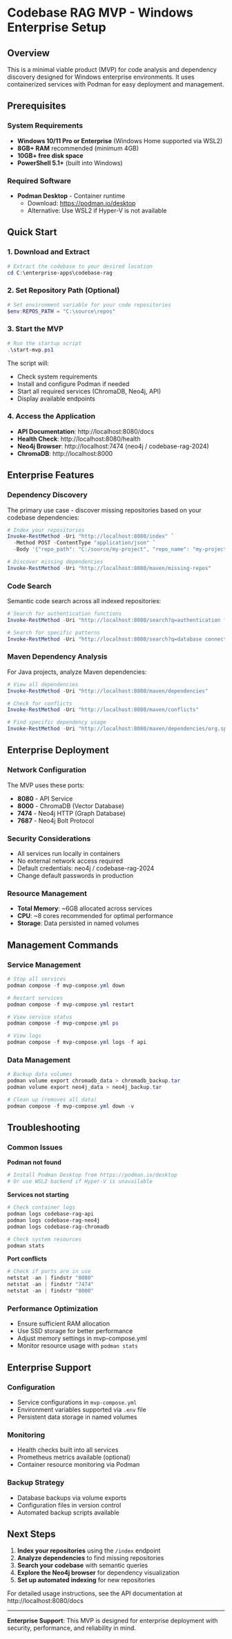 # Codebase RAG MVP - Windows Enterprise Setup

## Overview
This is a minimal viable product (MVP) for code analysis and dependency discovery designed for Windows enterprise environments. It uses containerized services with Podman for easy deployment and management.

## Prerequisites

### System Requirements
- **Windows 10/11 Pro or Enterprise** (Windows Home supported via WSL2)
- **8GB+ RAM** recommended (minimum 4GB)
- **10GB+ free disk space**
- **PowerShell 5.1+** (built into Windows)

### Required Software
- **Podman Desktop** - Container runtime
  - Download: https://podman.io/desktop
  - Alternative: Use WSL2 if Hyper-V is not available

## Quick Start

### 1. Download and Extract
```powershell
# Extract the codebase to your desired location
cd C:\enterprise-apps\codebase-rag
```

### 2. Set Repository Path (Optional)
```powershell
# Set environment variable for your code repositories
$env:REPOS_PATH = "C:\source\repos"
```

### 3. Start the MVP
```powershell
# Run the startup script
.\start-mvp.ps1
```

The script will:
- Check system requirements
- Install and configure Podman if needed
- Start all required services (ChromaDB, Neo4j, API)
- Display available endpoints

### 4. Access the Application
- **API Documentation**: http://localhost:8080/docs
- **Health Check**: http://localhost:8080/health
- **Neo4j Browser**: http://localhost:7474 (neo4j / codebase-rag-2024)
- **ChromaDB**: http://localhost:8000

## Enterprise Features

### Dependency Discovery
The primary use case - discover missing repositories based on your codebase dependencies:

```powershell
# Index your repositories
Invoke-RestMethod -Uri "http://localhost:8080/index" `
  -Method POST -ContentType "application/json" `
  -Body '{"repo_path": "C:/source/my-project", "repo_name": "my-project"}'

# Discover missing dependencies
Invoke-RestMethod -Uri "http://localhost:8080/maven/missing-repos"
```

### Code Search
Semantic code search across all indexed repositories:

```powershell
# Search for authentication functions
Invoke-RestMethod -Uri "http://localhost:8080/search?q=authentication function"

# Search for specific patterns
Invoke-RestMethod -Uri "http://localhost:8080/search?q=database connection"
```

### Maven Dependency Analysis
For Java projects, analyze Maven dependencies:

```powershell
# View all dependencies
Invoke-RestMethod -Uri "http://localhost:8080/maven/dependencies"

# Check for conflicts
Invoke-RestMethod -Uri "http://localhost:8080/maven/conflicts"

# Find specific dependency usage
Invoke-RestMethod -Uri "http://localhost:8080/maven/dependencies/org.springframework/spring-core/5.3.21"
```

## Enterprise Deployment

### Network Configuration
The MVP uses these ports:
- **8080** - API Service
- **8000** - ChromaDB (Vector Database)
- **7474** - Neo4j HTTP (Graph Database)
- **7687** - Neo4j Bolt Protocol

### Security Considerations
- All services run locally in containers
- No external network access required
- Default credentials: neo4j / codebase-rag-2024
- Change default passwords in production

### Resource Management
- **Total Memory**: ~6GB allocated across services
- **CPU**: ~8 cores recommended for optimal performance
- **Storage**: Data persisted in named volumes

## Management Commands

### Service Management
```powershell
# Stop all services
podman compose -f mvp-compose.yml down

# Restart services
podman compose -f mvp-compose.yml restart

# View service status
podman compose -f mvp-compose.yml ps

# View logs
podman compose -f mvp-compose.yml logs -f api
```

### Data Management
```powershell
# Backup data volumes
podman volume export chromadb_data > chromadb_backup.tar
podman volume export neo4j_data > neo4j_backup.tar

# Clean up (removes all data)
podman compose -f mvp-compose.yml down -v
```

## Troubleshooting

### Common Issues

**Podman not found**
```powershell
# Install Podman Desktop from https://podman.io/desktop
# Or use WSL2 backend if Hyper-V is unavailable
```

**Services not starting**
```powershell
# Check container logs
podman logs codebase-rag-api
podman logs codebase-rag-neo4j
podman logs codebase-rag-chromadb

# Check system resources
podman stats
```

**Port conflicts**
```powershell
# Check if ports are in use
netstat -an | findstr "8080"
netstat -an | findstr "7474"
netstat -an | findstr "8000"
```

### Performance Optimization
- Ensure sufficient RAM allocation
- Use SSD storage for better performance
- Adjust memory settings in mvp-compose.yml
- Monitor resource usage with `podman stats`

## Enterprise Support

### Configuration
- Service configurations in `mvp-compose.yml`
- Environment variables supported via `.env` file
- Persistent data storage in named volumes

### Monitoring
- Health checks built into all services
- Prometheus metrics available (optional)
- Container resource monitoring via Podman

### Backup Strategy
- Database backups via volume exports
- Configuration files in version control
- Automated backup scripts available

## Next Steps

1. **Index your repositories** using the `/index` endpoint
2. **Analyze dependencies** to find missing repositories
3. **Search your codebase** with semantic queries
4. **Explore the Neo4j browser** for dependency visualization
5. **Set up automated indexing** for new repositories

For detailed usage instructions, see the API documentation at http://localhost:8080/docs

---

**Enterprise Support**: This MVP is designed for enterprise deployment with security, performance, and reliability in mind.